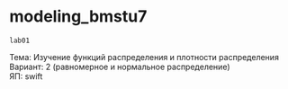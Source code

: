 # modeling_bmstu7

`lab01`

Тема: Изучение функций распределения и плотности распределения  
Вариант: 2 (равномерное и нормальное распределение)  
ЯП: swift  
